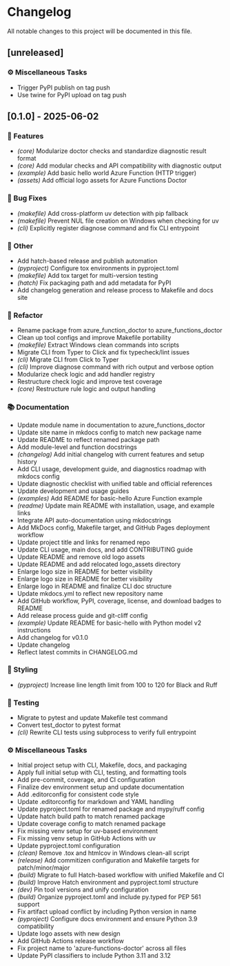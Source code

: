 # Changelog

All notable changes to this project will be documented in this file.

## [unreleased]

### ⚙️ Miscellaneous Tasks

- Trigger PyPI publish on tag push
- Use twine for PyPI upload on tag push

## [0.1.0] - 2025-06-02

### 🚀 Features

- *(core)* Modularize doctor checks and standardize diagnostic result format
- *(core)* Add modular checks and API compatibility with diagnostic output
- *(example)* Add basic hello world Azure Function (HTTP trigger)
- *(assets)* Add official logo assets for Azure Functions Doctor

### 🐛 Bug Fixes

- *(makefile)* Add cross-platform uv detection with pip fallback
- *(makefile)* Prevent NUL file creation on Windows when checking for uv
- *(cli)* Explicitly register diagnose command and fix CLI entrypoint

### 💼 Other

- Add hatch-based release and publish automation
- *(pyproject)* Configure tox environments in pyproject.toml
- *(makefile)* Add tox target for multi-version testing
- *(hatch)* Fix packaging path and add metadata for PyPI
- Add changelog generation and release process to Makefile and docs site

### 🚜 Refactor

- Rename package from azure_function_doctor to azure_functions_doctor
- Clean up tool configs and improve Makefile portability
- *(makefile)* Extract Windows clean commands into scripts
- Migrate CLI from Typer to Click and fix typecheck/lint issues
- *(cli)* Migrate CLI from Click to Typer
- *(cli)* Improve diagnose command with rich output and verbose option
- Modularize check logic and add handler registry
- Restructure check logic and improve test coverage
- *(core)* Restructure rule logic and output handling

### 📚 Documentation

- Update module name in documentation to azure_functions_doctor
- Update site name in mkdocs config to match new package name
- Update README to reflect renamed package path
- Add module-level and function docstrings
- *(changelog)* Add initial changelog with current features and setup history
- Add CLI usage, development guide, and diagnostics roadmap with mkdocs config
- Update diagnostic checklist with unified table and official references
- Update development and usage guides
- *(examples)* Add README for basic-hello Azure Function example
- *(readme)* Update main README with installation, usage, and example links
- Integrate API auto-documentation using mkdocstrings
- Add MkDocs config, Makefile target, and GitHub Pages deployment workflow
- Update project title and links for renamed repo
- Update CLI usage, main docs, and add CONTRIBUTING guide
- Update README and remove old logo assets
- Update README and add relocated logo_assets directory
- Enlarge logo size in README for better visibility
- Enlarge logo size in README for better visibility
- Enlarge logo in README and finalize CLI doc structure
- Update mkdocs.yml to reflect new repository name
- Add GitHub workflow, PyPI, coverage, license, and download badges to README
- Add release process guide and git-cliff config
- *(example)* Update README for basic-hello with Python model v2 instructions
- Add changelog for v0.1.0
- Update changelog
- Reflect latest commits in CHANGELOG.md

### 🎨 Styling

- *(pyproject)* Increase line length limit from 100 to 120 for Black and Ruff

### 🧪 Testing

- Migrate to pytest and update Makefile test command
- Convert test_doctor to pytest format
- *(cli)* Rewrite CLI tests using subprocess to verify full entrypoint

### ⚙️ Miscellaneous Tasks

- Initial project setup with CLI, Makefile, docs, and packaging
- Apply full initial setup with CLI, testing, and formatting tools
- Add pre-commit, coverage, and CI configuration
- Finalize dev environment setup and update documentation
- Add .editorconfig for consistent code style
- Update .editorconfig for markdown and YAML handling
- Update pyproject.toml for renamed package and mypy/ruff config
- Update hatch build path to match renamed package
- Update coverage config to match renamed package
- Fix missing venv setup for uv-based environment
- Fix missing venv setup in GitHub Actions with uv
- Update pyproject.toml configuration
- *(clean)* Remove .tox and htmlcov in Windows clean-all script
- *(release)* Add commitizen configuration and Makefile targets for patch/minor/major
- *(build)* Migrate to full Hatch-based workflow with unified Makefile and CI
- *(build)* Improve Hatch environment and pyproject.toml structure
- *(dev)* Pin tool versions and unify configuration
- *(build)* Organize pyproject.toml and include py.typed for PEP 561 support
- Fix artifact upload conflict by including Python version in name
- *(pyproject)* Configure docs environment and ensure Python 3.9 compatibility
- Update logo assets with new design
- Add GitHub Actions release workflow
- Fix project name to 'azure-functions-doctor' across all files
- Update PyPI classifiers to include Python 3.11 and 3.12

<!-- generated by git-cliff -->

